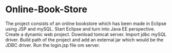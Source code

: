 # Online-Book-Store

The project consists of an online bookstore which has been made in Eclipse using JSP and mySQL.
Start Eclipse and turn into Java EE perspective.
Create a dynamic web project.
Download tomcat server.
Import jdbc mySQL driver.
Build path of the project and add an external jar which would be the JDBC driver.
Run the login.jsp file om server.
